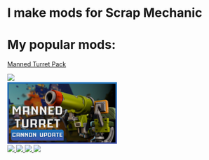 # I make mods for Scrap Mechanic

# My popular mods:
<div>
       <div width="350px">
            <div float="left" width="100px">
                <a href="https://github.com/Vajdani/SM-Manned-Turret-Pack">
                    <p>Manned Turret Pack</p>
                    <img src="https://store.fastly.steamstatic.com/public/shared/images/header/logo_steam.svg?t=962016"
                        width="100px">
                </a>
            </div>
            <div float="right" width="250px">
                <a href="https://steamcommunity.com/sharedfiles/filedetails/?id=3107290429">
                    <img src="https://github.com/Vajdani/SM-Manned-Turret-Pack/blob/master/preview.jpg" width="250px">
                </a>
            </div>
        </div>
        <a href="https://github.com/Vajdani/SM-Laser-Tools">
                <img src="https://store.fastly.steamstatic.com/public/shared/images/header/logo_steam.svg?t=962016" width="250px">
                <a href="https://steamcommunity.com/sharedfiles/filedetails/?id=2843905833">
                        <img src="https://github.com/Vajdani/SM-Laser-Tools/blob/main/preview.jpg" width="250px">
                </a>
        </a>
        <a href="https://github.com/RaftMechanic/Raft-Mechanic-Game-Mode">
                <img src="https://store.fastly.steamstatic.com/public/shared/images/header/logo_steam.svg?t=962016" width="250px">
                <a href="https://steamcommunity.com/sharedfiles/filedetails/?id=2807590049">
                        <img src="https://github.com/RaftMechanic/Raft-Mechanic-Game-Mode/blob/main/preview.jpg" width="250px">
                </a>
        </a>
</div>
